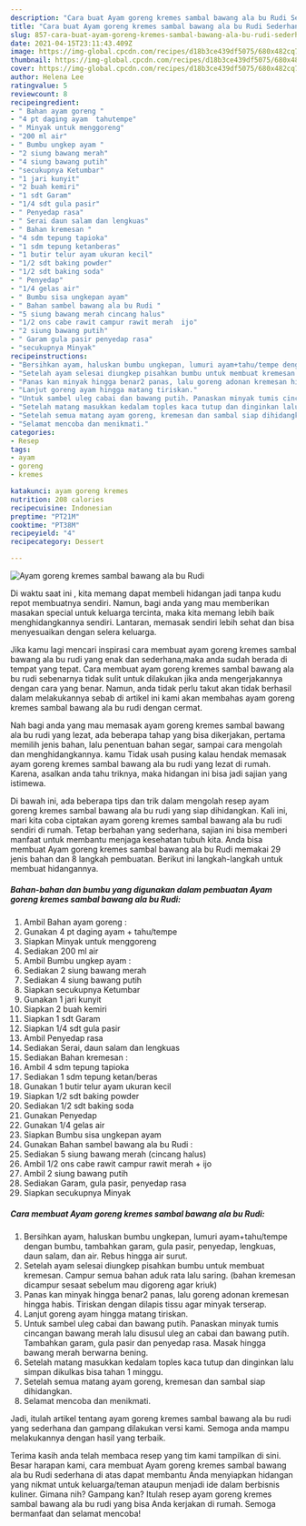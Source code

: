 ```yaml
---
description: "Cara buat Ayam goreng kremes sambal bawang ala bu Rudi Sederhana dan Mudah Dibuat"
title: "Cara buat Ayam goreng kremes sambal bawang ala bu Rudi Sederhana dan Mudah Dibuat"
slug: 857-cara-buat-ayam-goreng-kremes-sambal-bawang-ala-bu-rudi-sederhana-dan-mudah-dibuat
date: 2021-04-15T23:11:43.409Z
image: https://img-global.cpcdn.com/recipes/d18b3ce439df5075/680x482cq70/ayam-goreng-kremes-sambal-bawang-ala-bu-rudi-foto-resep-utama.jpg
thumbnail: https://img-global.cpcdn.com/recipes/d18b3ce439df5075/680x482cq70/ayam-goreng-kremes-sambal-bawang-ala-bu-rudi-foto-resep-utama.jpg
cover: https://img-global.cpcdn.com/recipes/d18b3ce439df5075/680x482cq70/ayam-goreng-kremes-sambal-bawang-ala-bu-rudi-foto-resep-utama.jpg
author: Helena Lee
ratingvalue: 5
reviewcount: 8
recipeingredient:
- " Bahan ayam goreng "
- "4 pt daging ayam  tahutempe"
- " Minyak untuk menggoreng"
- "200 ml air"
- " Bumbu ungkep ayam "
- "2 siung bawang merah"
- "4 siung bawang putih"
- "secukupnya Ketumbar"
- "1 jari kunyit"
- "2 buah kemiri"
- "1 sdt Garam"
- "1/4 sdt gula pasir"
- " Penyedap rasa"
- " Serai daun salam dan lengkuas"
- " Bahan kremesan "
- "4 sdm tepung tapioka"
- "1 sdm tepung ketanberas"
- "1 butir telur ayam ukuran kecil"
- "1/2 sdt baking powder"
- "1/2 sdt baking soda"
- " Penyedap"
- "1/4 gelas air"
- " Bumbu sisa ungkepan ayam"
- " Bahan sambel bawang ala bu Rudi "
- "5 siung bawang merah cincang halus"
- "1/2 ons cabe rawit campur rawit merah  ijo"
- "2 siung bawang putih"
- " Garam gula pasir penyedap rasa"
- "secukupnya Minyak"
recipeinstructions:
- "Bersihkan ayam, haluskan bumbu ungkepan, lumuri ayam+tahu/tempe dengan bumbu, tambahkan garam, gula pasir, penyedap, lengkuas, daun salam, dan air. Rebus hingga air surut."
- "Setelah ayam selesai diungkep pisahkan bumbu untuk membuat kremesan. Campur semua bahan aduk rata lalu saring. (bahan kremesan dicampur sesaat sebelum mau digoreng agar kriuk)"
- "Panas kan minyak hingga benar2 panas, lalu goreng adonan kremesan hingga habis. Tiriskan dengan dilapis tissu agar minyak terserap."
- "Lanjut goreng ayam hingga matang tiriskan."
- "Untuk sambel uleg cabai dan bawang putih. Panaskan minyak tumis cincangan bawang merah lalu disusul uleg an cabai dan bawang putih. Tambahkan garam, gula pasir dan penyedap rasa. Masak hingga bawang merah berwarna bening."
- "Setelah matang masukkan kedalam toples kaca tutup dan dinginkan lalu simpan dikulkas bisa tahan 1 minggu."
- "Setelah semua matang ayam goreng, kremesan dan sambal siap dihidangkan."
- "Selamat mencoba dan menikmati."
categories:
- Resep
tags:
- ayam
- goreng
- kremes

katakunci: ayam goreng kremes 
nutrition: 208 calories
recipecuisine: Indonesian
preptime: "PT21M"
cooktime: "PT38M"
recipeyield: "4"
recipecategory: Dessert

---
```



![Ayam goreng kremes sambal bawang ala bu Rudi](https://img-global.cpcdn.com/recipes/d18b3ce439df5075/680x482cq70/ayam-goreng-kremes-sambal-bawang-ala-bu-rudi-foto-resep-utama.jpg)

Di waktu  saat ini , kita memang dapat membeli hidangan jadi tanpa kudu repot membuatnya sendiri. Namun, bagi anda yang mau memberikan masakan special untuk keluarga tercinta, maka kita memang lebih baik menghidangkannya sendiri. Lantaran, memasak sendiri lebih sehat dan bisa menyesuaikan dengan selera keluarga.

Jika kamu lagi mencari inspirasi cara membuat ayam goreng kremes sambal bawang ala bu rudi yang enak dan sederhana,maka anda sudah berada di tempat yang tepat. Cara membuat ayam goreng kremes sambal bawang ala bu rudi  sebenarnya tidak sulit untuk dilakukan jika anda mengerjakannya dengan cara yang benar. Namun, anda tidak perlu takut akan tidak berhasil dalam melakukannya 
sebab di artikel ini kami akan membahas ayam goreng kremes sambal bawang ala bu rudi dengan cermat.  



Nah bagi anda yang mau memasak ayam goreng kremes sambal bawang ala bu rudi yang lezat, ada beberapa tahap yang bisa dikerjakan, pertama memilih jenis bahan, lalu penentuan bahan segar, sampai cara mengolah dan menghidangkannya. kamu Tidak usah pusing kalau hendak memasak ayam goreng kremes sambal bawang ala bu rudi yang lezat di rumah. Karena, asalkan anda  tahu triknya, maka hidangan ini bisa jadi sajian yang istimewa.

Di bawah ini, ada beberapa tips dan trik dalam mengolah resep ayam goreng kremes sambal bawang ala bu rudi yang siap dihidangkan. Kali ini, mari kita coba ciptakan ayam goreng kremes sambal bawang ala bu rudi sendiri di rumah. Tetap berbahan yang sederhana, sajian ini bisa memberi manfaat untuk membantu menjaga kesehatan tubuh kita. Anda bisa membuat Ayam goreng kremes sambal bawang ala bu Rudi memakai 29 jenis bahan dan 8 langkah pembuatan. Berikut ini langkah-langkah untuk membuat hidangannya.

<!--inarticleads1-->

##### Bahan-bahan dan bumbu yang digunakan dalam pembuatan Ayam goreng kremes sambal bawang ala bu Rudi:

1. Ambil  Bahan ayam goreng :
1. Gunakan 4 pt daging ayam + tahu/tempe
1. Siapkan  Minyak untuk menggoreng
1. Sediakan 200 ml air
1. Ambil  Bumbu ungkep ayam :
1. Sediakan 2 siung bawang merah
1. Sediakan 4 siung bawang putih
1. Siapkan secukupnya Ketumbar
1. Gunakan 1 jari kunyit
1. Siapkan 2 buah kemiri
1. Siapkan 1 sdt Garam
1. Siapkan 1/4 sdt gula pasir
1. Ambil  Penyedap rasa
1. Sediakan  Serai, daun salam dan lengkuas
1. Sediakan  Bahan kremesan :
1. Ambil 4 sdm tepung tapioka
1. Sediakan 1 sdm tepung ketan/beras
1. Gunakan 1 butir telur ayam ukuran kecil
1. Siapkan 1/2 sdt baking powder
1. Sediakan 1/2 sdt baking soda
1. Gunakan  Penyedap
1. Gunakan 1/4 gelas air
1. Siapkan  Bumbu sisa ungkepan ayam
1. Gunakan  Bahan sambel bawang ala bu Rudi :
1. Sediakan 5 siung bawang merah (cincang halus)
1. Ambil 1/2 ons cabe rawit campur rawit merah + ijo
1. Ambil 2 siung bawang putih
1. Sediakan  Garam, gula pasir, penyedap rasa
1. Siapkan secukupnya Minyak




<!--inarticleads2-->

##### Cara membuat Ayam goreng kremes sambal bawang ala bu Rudi:

1. Bersihkan ayam, haluskan bumbu ungkepan, lumuri ayam+tahu/tempe dengan bumbu, tambahkan garam, gula pasir, penyedap, lengkuas, daun salam, dan air. Rebus hingga air surut.
1. Setelah ayam selesai diungkep pisahkan bumbu untuk membuat kremesan. Campur semua bahan aduk rata lalu saring. (bahan kremesan dicampur sesaat sebelum mau digoreng agar kriuk)
1. Panas kan minyak hingga benar2 panas, lalu goreng adonan kremesan hingga habis. Tiriskan dengan dilapis tissu agar minyak terserap.
1. Lanjut goreng ayam hingga matang tiriskan.
1. Untuk sambel uleg cabai dan bawang putih. Panaskan minyak tumis cincangan bawang merah lalu disusul uleg an cabai dan bawang putih. Tambahkan garam, gula pasir dan penyedap rasa. Masak hingga bawang merah berwarna bening.
1. Setelah matang masukkan kedalam toples kaca tutup dan dinginkan lalu simpan dikulkas bisa tahan 1 minggu.
1. Setelah semua matang ayam goreng, kremesan dan sambal siap dihidangkan.
1. Selamat mencoba dan menikmati.




Jadi, itulah artikel tentang  ayam goreng kremes sambal bawang ala bu rudi  yang sederhana dan gampang dilakukan versi kami. Semoga anda mampu melakukannya dengan hasil yang terbaik. 

Terima kasih anda telah membaca resep yang tim kami tampilkan di sini. Besar harapan kami, cara membuat  Ayam goreng kremes sambal bawang ala bu Rudi sederhana di atas dapat membantu Anda menyiapkan hidangan yang nikmat untuk keluarga/teman ataupun menjadi ide dalam berbisnis kuliner. Gimana nih? Gampang kan? Itulah resep ayam goreng kremes sambal bawang ala bu rudi yang bisa Anda kerjakan di rumah. Semoga bermanfaat dan selamat mencoba!

